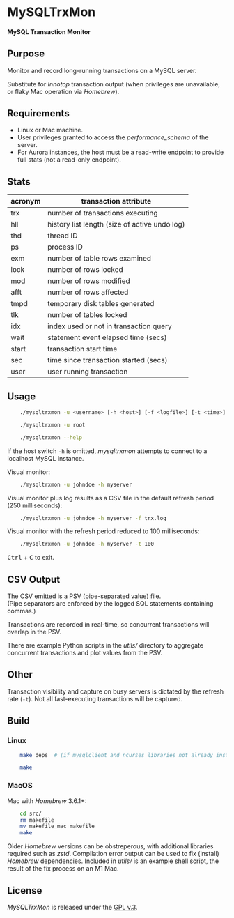 
# MySQLTrxMon

#### MySQL Transaction Monitor


## Purpose

Monitor and record long-running transactions on a MySQL server.

Substitute for *Innotop* transaction output (when privileges are unavailable, or flaky Mac operation via *Homebrew*).


## Requirements

+ Linux or Mac machine.
+ User privileges granted to access the *performance_schema* of the server.
+ For Aurora instances, the host must be a read-write endpoint to provide full stats (not a read-only endpoint).


## Stats

| acronym | transaction attribute                         |
| ------- | --------------------------------------------- |
| trx     | number of transactions executing              |
| hll     | history list length (size of active undo log) |
| thd     | thread ID                                     |
| ps      | process ID                                    |
| exm     | number of table rows examined                 |
| lock    | number of rows locked                         |
| mod     | number of rows modified                       |
| afft    | number of rows affected                       |
| tmpd    | temporary disk tables generated               |
| tlk     | number of tables locked                       |
| idx     | index used or not in transaction query        |
| wait    | statement event elapsed time (secs)           |
| start   | transaction start time                        |
| sec     | time since transaction started (secs)         |
| user    | user running transaction                      |


## Usage

```bash
    ./mysqltrxmon -u <username> [-h <host>] [-f <logfile>] [-t <time>] [-p <port>]

    ./mysqltrxmon -u root

    ./mysqltrxmon --help
```

If the host switch `-h` is omitted, *mysqltrxmon* attempts to connect to a localhost MySQL instance.


Visual monitor:

```bash
    ./mysqltrxmon -u johndoe -h myserver
```

Visual monitor plus log results as a CSV file in the default refresh period (250 milliseconds):

```bash
    ./mysqltrxmon -u johndoe -h myserver -f trx.log
```

Visual monitor with the refresh period reduced to 100 milliseconds:

```bash
    ./mysqltrxmon -u johndoe -h myserver -t 100
```


<kbd>Ctrl</kbd> + <kbd>C</kbd> to exit.


## CSV Output

The CSV emitted is a PSV (pipe-separated value) file.  
(Pipe separators are enforced by the logged SQL statements containing commas.)

Transactions are recorded in real-time, so concurrent transactions will overlap in the PSV.

There are example Python scripts in the *utils/* directory to aggregate concurrent transactions and plot values from the PSV.


## Other

Transaction visibility and capture on busy servers is dictated by the refresh rate (`-t`). Not all fast-executing transactions will be captured.


## Build

### Linux

```bash
    make deps  # (if mysqlclient and ncurses libraries not already installed)

    make
```

### MacOS

Mac with *Homebrew* 3.6.1+:

```bash
    cd src/
    rm makefile
    mv makefile_mac makefile
    make
```

Older *Homebrew* versions can be obstreperous, with additional libraries required such as *zstd*. Compilation error output can be used to fix  (install) *Homebrew* dependencies. Included in *utils/* is an example shell script, the result of the fix process on an M1 Mac.


## License

*MySQLTrxMon* is released under the [GPL v.3](https://www.gnu.org/licenses/gpl-3.0.html).
